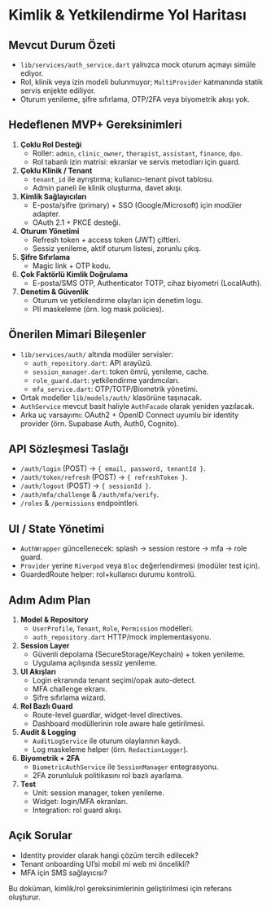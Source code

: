 # Kimlik & Yetkilendirme Yol Haritası

## Mevcut Durum Özeti
- `lib/services/auth_service.dart` yalnızca mock oturum açmayı simüle ediyor.
- Rol, klinik veya izin modeli bulunmuyor; `MultiProvider` katmanında statik servis enjekte ediliyor.
- Oturum yenileme, şifre sıfırlama, OTP/2FA veya biyometrik akışı yok.

## Hedeflenen MVP+ Gereksinimleri
1. **Çoklu Rol Desteği**
   - Roller: `admin`, `clinic_owner`, `therapist`, `assistant`, `finance`, `dpo`.
   - Rol tabanlı izin matrisi: ekranlar ve servis metodları için guard.
2. **Çoklu Klinik / Tenant**
   - `tenant_id` ile ayrıştırma; kullanıcı-tenant pivot tablosu.
   - Admin paneli ile klinik oluşturma, davet akışı.
3. **Kimlik Sağlayıcıları**
   - E-posta/şifre (primary) + SSO (Google/Microsoft) için modüler adapter.
   - OAuth 2.1 + PKCE desteği.
4. **Oturum Yönetimi**
   - Refresh token + access token (JWT) çiftleri.
   - Sessiz yenileme, aktif oturum listesi, zorunlu çıkış.
5. **Şifre Sıfırlama**
   - Magic link + OTP kodu.
6. **Çok Faktörlü Kimlik Doğrulama**
   - E-posta/SMS OTP, Authenticator TOTP, cihaz biyometri (LocalAuth).
7. **Denetim & Güvenlik**
   - Oturum ve yetkilendirme olayları için denetim logu.
   - PII maskeleme (örn. log mask policies).

## Önerilen Mimari Bileşenler
- `lib/services/auth/` altında modüler servisler:
  - `auth_repository.dart`: API arayüzü.
  - `session_manager.dart`: token ömrü, yenileme, cache.
  - `role_guard.dart`: yetkilendirme yardımcıları.
  - `mfa_service.dart`: OTP/TOTP/Biometrik yönetimi.
- Ortak modeller `lib/models/auth/` klasörüne taşınacak.
- `AuthService` mevcut basit haliyle `AuthFacade` olarak yeniden yazılacak.
- Arka uç varsayımı: OAuth2 + OpenID Connect uyumlu bir identity provider (örn. Supabase Auth, Auth0, Cognito).

## API Sözleşmesi Taslağı
- `/auth/login` (POST) → `{ email, password, tenantId }`.
- `/auth/token/refresh` (POST) → `{ refreshToken }`.
- `/auth/logout` (POST) → `{ sessionId }`.
- `/auth/mfa/challenge` & `/auth/mfa/verify`.
- `/roles` & `/permissions` endpointleri.

## UI / State Yönetimi
- `AuthWrapper` güncellenecek: splash → session restore → mfa → role guard.
- `Provider` yerine `Riverpod` veya `Bloc` değerlendirmesi (modüler test için).
- GuardedRoute helper: rol+kullanıcı durumu kontrolü.

## Adım Adım Plan
1. **Model & Repository**
   - `UserProfile`, `Tenant`, `Role`, `Permission` modelleri.
   - `auth_repository.dart` HTTP/mock implementasyonu.
2. **Session Layer**
   - Güvenli depolama (SecureStorage/Keychain) + token yenileme.
   - Uygulama açılışında sessiz yenileme.
3. **UI Akışları**
   - Login ekranında tenant seçimi/opak auto-detect.
   - MFA challenge ekranı.
   - Şifre sıfırlama wizard.
4. **Rol Bazlı Guard**
   - Route-level guardlar, widget-level directives.
   - Dashboard modüllerinin role aware hale getirilmesi.
5. **Audit & Logging**
   - `AuditLogService` ile oturum olaylarının kaydı.
   - Log maskeleme helper (örn. `RedactionLogger`).
6. **Biyometrik + 2FA**
   - `BiometricAuthService` ile `SessionManager` entegrasyonu.
   - 2FA zorunluluk politikasını rol bazlı ayarlama.
7. **Test**
   - Unit: session manager, token yenileme.
   - Widget: login/MFA ekranları.
   - Integration: rol guard akışı.

## Açık Sorular
- Identity provider olarak hangi çözüm tercih edilecek?
- Tenant onboarding UI’si mobil mi web mi öncelikli?
- MFA için SMS sağlayıcısı?

Bu doküman, kimlik/rol gereksinimlerinin geliştirilmesi için referans oluşturur.
